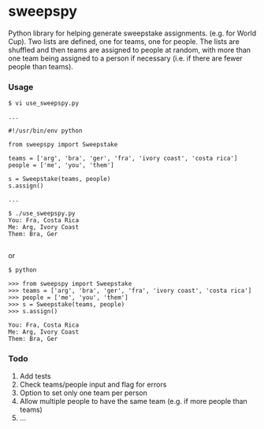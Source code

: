 sweepspy
========

Python library for helping generate sweepstake assignments. (e.g. for World Cup).  Two lists are defined, one for teams, one for people.  The lists are shuffled and then teams are assigned to people at random, with more than one team being assigned to a person if necessary (i.e. if there are fewer people than teams).

### Usage

```
$ vi use_sweepspy.py

...

#!/usr/bin/env python

from sweepspy import Sweepstake

teams = ['arg', 'bra', 'ger', 'fra', 'ivory coast', 'costa rica']
people = ['me', 'you', 'them']

s = Sweepstake(teams, people)
s.assign()

...

$ ./use_sweepspy.py
You: Fra, Costa Rica
Me: Arg, Ivory Coast
Them: Bra, Ger


```
or

```
$ python

>>> from sweepspy import Sweepstake
>>> teams = ['arg', 'bra', 'ger', 'fra', 'ivory coast', 'costa rica']
>>> people = ['me', 'you', 'them']
>>> s = Sweepstake(teams, people)
>>> s.assign()

You: Fra, Costa Rica
Me: Arg, Ivory Coast
Them: Bra, Ger

```

### Todo

1. Add tests
2. Check teams/people input and flag for errors
3. Option to set only one team per person
4. Allow multiple people to have the same team (e.g. if more people than teams)
5. ...